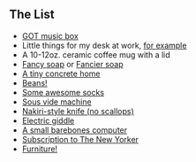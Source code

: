## The List

 - [GOT music box](https://www.amazon.com/dp/B07D1Q8JGM)
 - Little things for my desk at work, [for example](https://www.amazon.com/Dreams-USA-Smiski-Glow-Figure/dp/B08172SDZ7/ref=sr_1_18?keywords=smiski&qid=1575836712&s=toys-and-games&sr=1-18)
 - A 10-12oz. ceramic coffee mug with a lid
 - [Fancy soap](https://www.shop.sweetramasoap.com/category.sc;jsessionid=D75F862FCBACD7A39A437DFBF1CA629D.p3plqscsfapp006?categoryId=5) or [Fancier soap](https://www.mistralsoap.com/collections/mens-collection)
 - [A tiny concrete home](https://www.etsy.com/shop/MaterialImmaterial)
 - [Beans!](https://www.ranchogordo.com/collections/samplers-and-sets/products/deluxe-gift-box)
 - [Some awesome socks](https://www.smartwool.com/shop/mens-wool-socks-1)
 - [Sous vide machine](https://thewirecutter.com/reviews/best-sous-vide-gear/)
 - [Nakiri-style knife (no scallops)](https://www.cutleryandmore.com/nakiri-knives)
 - [Electric giddle](https://www.zojirushi.com/app/product/eadcc)
 - [A small barebones computer](https://www.asrock.com/nettop/AMD/DeskMini%20A300%20Series/)
 - [Subscription to The New Yorker](https://www.newyorker.com/subscribe)
 - [Furniture!](https://www.ikea.com/ms/en_US/service-offer/gift-cards/index.html)